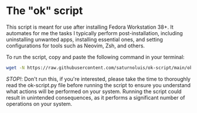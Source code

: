 # The "ok" script
 
This script is meant for use after installing Fedora Workstation 38+.
It automates for me the tasks I typically perform post-installation,
including uninstalling unwanted apps, installing essential ones, and setting
configurations for tools such as Neovim, Zsh, and others.

To run the script, copy and paste the following command in your terminal:
 
```bash
wget -N https://raw.githubusercontent.com/saturnoluis/ok-script/main/ok-script.py && python3 ok-script.py
```
 
*STOP!*: Don't run this, if you're interested, please take the time to
thoroughly read the ok-script.py file before running the script to ensure you
understand what actions will be performed on your system. Running the script
could result in unintended consequences, as it performs a significant number of
operations on your system.
